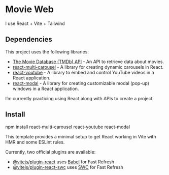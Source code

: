 

# Movie Web


I use React + Vite + Tailwind


## Dependencies

This project uses the following libraries:

- [The Movie Database (TMDb) API](https://developer.themoviedb.org/reference/movie-videos) - An API to retrieve data about movies.
- [react-multi-carousel](https://www.npmjs.com/package/react-multi-carousel) - A library for creating dynamic carousels in React.
- [react-youtube](https://www.npmjs.com/package/react-youtube) - A library to embed and control YouTube videos in a React application.
- [react-modal](https://www.npmjs.com/package/react-modal) - A library for creating customizable modal (pop-up) windows in a React application.



I’m currently practicing using React along with APIs to create a project.

## Install
npm install react-multi-carousel react-youtube react-modal



This template provides a minimal setup to get React working in Vite with HMR and some ESLint rules.

Currently, two official plugins are available:

- [@vitejs/plugin-react](https://github.com/vitejs/vite-plugin-react/blob/main/packages/plugin-react/README.md) uses [Babel](https://babeljs.io/) for Fast Refresh
- [@vitejs/plugin-react-swc](https://github.com/vitejs/vite-plugin-react-swc) uses [SWC](https://swc.rs/) for Fast Refresh
